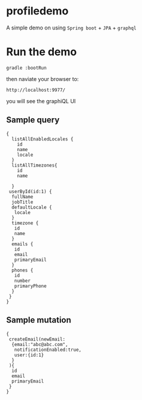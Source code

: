 # profiledemo
A simple demo on using `Spring boot` + `JPA` + `graphql`

# Run the demo

```
gradle :bootRun
```
then naviate your browser to:
```
http://localhost:9977/
```
you will see the graphiQL UI

## Sample query
```
{
  listAllEnabledLocales {
    id
    name
    locale
  }
  listAllTimezones{
    id
    name
    
  }
 userById(id:1) {
  fullName
  jobTitle
  defaultLocale {
   locale
  }
  timezone {
   id
   name
  }
  emails {
   id
   email
   primaryEmail
  }
  phones {
   id
   number
   primaryPhone
  }
 }
}
```

## Sample mutation

```
{
 createEmail(newEmail:
  {email:"abc@abc.com",
   notificationEnabled:true,
   user:{id:1}
  }
 ){
  id
  email
  primaryEmail
 }
}
```
